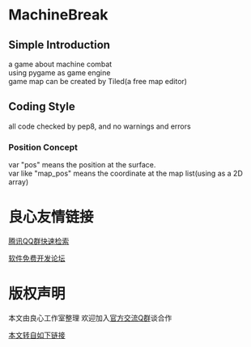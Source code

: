 # MachineBreak  
## Simple Introduction
a game about machine combat  
using pygame as game engine  
game map can be created by Tiled(a free map editor)  

## Coding Style
all code checked by pep8, and no warnings and errors  

### Position Concept
var "pos" means the position at the surface.  
var like "map_pos" means the coordinate at the map list(using as a 2D array)  




 # 良心友情链接

[腾讯QQ群快速检索](http://u.720life.cn/s/8cf73f7c)

[软件免费开发论坛](http://u.720life.cn/s/bbb01dc0)

# 版权声明 

本文由良心工作室整理 欢迎加入[官方交流Q群](https://u.720life.cn/s/f2316816)谈合作

[本文转自如下链接](http://u.720life.cn/g/2e71d0f0a5c601172267ba20d3a43c6ec1df79ce87f4b821221d178bd56d2c31676f503ba5bb4b884a0bd7f2481d355e92c9c9e9037ad289bb8991a46d0055b5)
